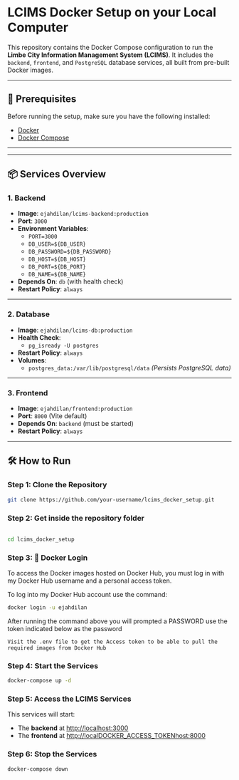 # LCIMS Docker Setup on your Local Computer

This repository contains the Docker Compose configuration to run the **Limbe City Information Management System (LCIMS)**. It includes the `backend`, `frontend`, and `PostgreSQL` database services, all built from pre-built Docker images.

---

## 🚀 Prerequisites

Before running the setup, make sure you have the following installed:

- [Docker](https://docs.docker.com/get-docker/)
- [Docker Compose](https://docs.docker.com/compose/install/)

---

---

## 📦 Services Overview

### 1. Backend

- **Image**: `ejahdilan/lcims-backend:production`
- **Port**: `3000`
- **Environment Variables**:
    - `PORT=3000`
    - `DB_USER=${DB_USER}`
    - `DB_PASSWORD=${DB_PASSWORD}`
    - `DB_HOST=${DB_HOST}`
    - `DB_PORT=${DB_PORT}`
    - `DB_NAME=${DB_NAME}`
- **Depends On**: `db` (with health check)
- **Restart Policy**: `always`

---

### 2. Database

- **Image**: `ejahdilan/lcims-db:production`
- **Health Check**:
  - `pg_isready -U postgres`
- **Restart Policy**: `always`
- **Volumes**:
  - `postgres_data:/var/lib/postgresql/data` *(Persists PostgreSQL data)*

---

### 3. Frontend

- **Image**: `ejahdilan/frontend:production`
- **Port**: `8000` (Vite default)
- **Depends On**: `backend` (must be started)
- **Restart Policy**: `always`

---

## 🛠️ How to Run

### Step 1: Clone the Repository

```bash
git clone https://github.com/your-username/lcims_docker_setup.git

```

### Step 2: Get inside the repository folder

```bash
    
cd lcims_docker_setup

```

### Step 3: 🔐 Docker Login

To access the Docker images hosted on Docker Hub, you must log in with my Docker Hub username and a personal access token.

To log into my Docker Hub account use the command:

```bash
docker login -u ejahdilan
```

After running the command above you will prompted a PASSWORD use the token indicated below as the password

`
Visit the .env file to get the Access token to be able to pull the required images from Docker Hub
`

### Step 4: Start the Services

```bash
docker-compose up -d
```

### Step 5: Access the LCIMS Services

This services will start:

- The **backend** at [http://localhost:3000](http://localhost:3000)
- The **frontend** at [http://localDOCKER_ACCESS_TOKENhost:8000](http://localhost:8000)

### Step 6: Stop the Services

```bash
docker-compose down
```

